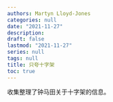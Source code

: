 ```yaml
---
authors: Martyn Lloyd-Jones
categories: null
date: "2021-11-27"
description: 
draft: false
lastmod: "2021-11-27"
series: null
tags: null
title: 只夸十字架
toc: true
---
```


收集整理了钟马田关于十字架的信息。
